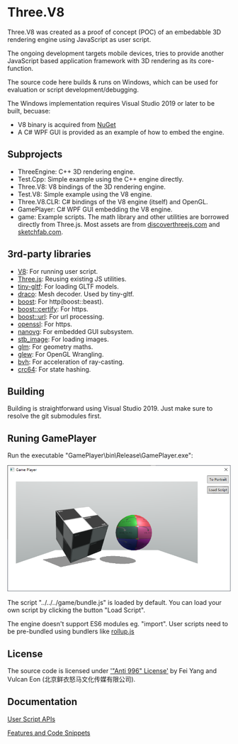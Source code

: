 # Three.V8

Three.V8 was created as a proof of concept (POC) of an embedabble 3D rendering engine using JavaScript as user script.

The ongoing development targets mobile devices, tries to provide another JavaScript based application framework with 3D rendering as its core-function.

The source code here builds & runs on Windows, which can be used for evaluation or script development/debugging.

The Windows implementation requires Visual Studio 2019 or later to be built, becuase:

* V8 binary is acquired from [NuGet](https://www.nuget.org/packages/v8-v142-x64/)
* A C# WPF GUI is provided as an example of how to embed the engine.


## Subprojects

* ThreeEngine: C++ 3D rendering engine.
* Test.Cpp: Simple example using the C++ engine directly.
* Three.V8: V8 bindings of the 3D rendering engine.
* Test.V8: Simple example using the V8 engine.
* Three.V8.CLR: C# bindings of the V8 engine (itself) and OpenGL.
* GamePlayer: C# WPF GUI embedding the V8 engine.
* game: Example scripts. The math library and other utilities are borrowed directly from Three.js. Most assets are from [discoverthreejs.com](https://discoverthreejs.com/) and [sketchfab.com](https://sketchfab.com/tags/glb).

## 3rd-party libraries

* [V8](https://www.nuget.org/packages/v8-v142-x64): For running user script.
* [Three.js](https://threejs.org/): Reusing existing JS utilities.
* [tiny-gltf](https://github.com/syoyo/tinygltf): For loading GLTF models.
* [draco](https://github.com/google/draco): Mesh decoder. Used by tiny-gltf.
* [boost](https://www.nuget.org/packages/boost): For http(boost::beast).
* [boost::certify](https://github.com/djarek/certify): For https.
* [boost::url](https://github.com/CPPAlliance/url): For url processing.
* [openssl](https://www.nuget.org/packages/openssl): For https.
* [nanovg](https://github.com/memononen/nanovg): For embedded GUI subsystem.
* [stb_image](https://github.com/nothings/stb): For loading images.
* [glm](https://github.com/g-truc/glm): For geometry maths.
* [glew](https://github.com/nigels-com/glew): For OpenGL Wrangling.
* [bvh](https://github.com/madmann91/bvh): For acceleration of ray-casting.
* [crc64](https://github.com/srned/baselib): For state hashing.

## Building

Building is straightforward using Visual Studio 2019. Just make sure to resolve the git submodules first.

## Runing GamePlayer

Run the executable "GamePlayer\bin\Release\GamePlayer.exe":

![screenshot.png](docs/screenshot.png)

The script "../../../game/bundle.js" is loaded by default. You can load your own script by clicking the button "Load Script".

The engine doesn't support ES6 modules eg. "import". User scripts need to be pre-bundled using bundlers like [rollup.js](https://rollupjs.org/)

## License
The source code is licensed under ['"Anti 996" License'](https://github.com/996icu/996.ICU/blob/master/LICENSE) by Fei Yang and Vulcan Eon (北京鲜衣怒马文化传媒有限公司).

## Documentation

[User Script APIs](https://fynv.github.io/Three.V8/docs/index.html)

[Features and Code Snippets](https://fynv.github.io/Three.V8/docs/Features.html)